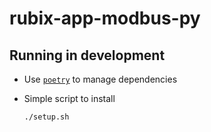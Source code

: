 # rubix-app-modbus-py

## Running in development

- Use [`poetry`](https://github.com/python-poetry/poetry) to manage dependencies
- Simple script to install

    ```bash
    ./setup.sh
    ```

